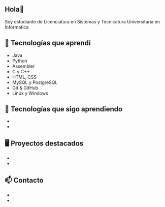 ## Hola👋
Soy estudiante de Licenciatura en Sistemas y Tecnicatura Universitaria en Informatica 

## 🧰 Tecnologías que aprendí
- Java
- Python
- Assembler
- C y C++
- HTML, CSS
- MySQL y PostgreSQL
- Git & GitHub
- Linux y Windows

## 🌱 Tecnologías que sigo aprendiendo 
-
-

## 🖥️ Proyectos destacados
- 
-

## 📫 Contacto
- [Email]: (ldinvernizz@gmail.com)
- [LinkedIn]: (www.linkedin.com/in/luca-invernizzi-)

